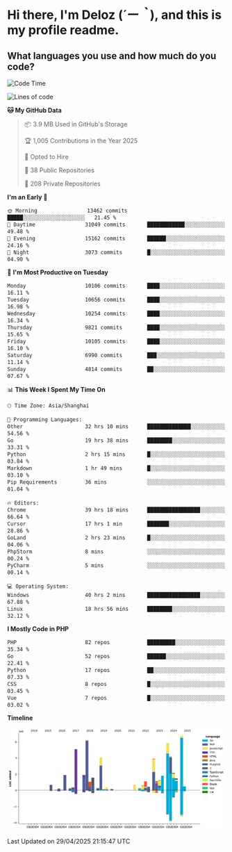 # **Hi there, I'm Deloz (*´ー｀*), and this is my profile readme.**

## **What languages you use and how much do you code?**

<!--START_SECTION:waka-->
![Code Time](http://img.shields.io/badge/Code%20Time-6%2C264%20hrs%2022%20mins-blue)

![Lines of code](https://img.shields.io/badge/From%20Hello%20World%20I%27ve%20Written-56.4%20million%20lines%20of%20code-blue)

**🐱 My GitHub Data** 

> 📦 3.9 MB Used in GitHub's Storage 
 > 
> 🏆 1,005 Contributions in the Year 2025
 > 
> 💼 Opted to Hire
 > 
> 📜 38 Public Repositories 
 > 
> 🔑 208 Private Repositories 
 > 
**I'm an Early 🐤** 

```text
🌞 Morning                13462 commits       █████░░░░░░░░░░░░░░░░░░░░   21.45 % 
🌆 Daytime                31049 commits       ████████████░░░░░░░░░░░░░   49.48 % 
🌃 Evening                15162 commits       ██████░░░░░░░░░░░░░░░░░░░   24.16 % 
🌙 Night                  3073 commits        █░░░░░░░░░░░░░░░░░░░░░░░░   04.90 % 
```
📅 **I'm Most Productive on Tuesday** 

```text
Monday                   10106 commits       ████░░░░░░░░░░░░░░░░░░░░░   16.11 % 
Tuesday                  10656 commits       ████░░░░░░░░░░░░░░░░░░░░░   16.98 % 
Wednesday                10254 commits       ████░░░░░░░░░░░░░░░░░░░░░   16.34 % 
Thursday                 9821 commits        ████░░░░░░░░░░░░░░░░░░░░░   15.65 % 
Friday                   10105 commits       ████░░░░░░░░░░░░░░░░░░░░░   16.10 % 
Saturday                 6990 commits        ███░░░░░░░░░░░░░░░░░░░░░░   11.14 % 
Sunday                   4814 commits        ██░░░░░░░░░░░░░░░░░░░░░░░   07.67 % 
```


📊 **This Week I Spent My Time On** 

```text
🕑︎ Time Zone: Asia/Shanghai

💬 Programming Languages: 
Other                    32 hrs 10 mins      ██████████████░░░░░░░░░░░   54.56 % 
Go                       19 hrs 38 mins      ████████░░░░░░░░░░░░░░░░░   33.31 % 
Python                   2 hrs 15 mins       █░░░░░░░░░░░░░░░░░░░░░░░░   03.84 % 
Markdown                 1 hr 49 mins        █░░░░░░░░░░░░░░░░░░░░░░░░   03.10 % 
Pip Requirements         36 mins             ░░░░░░░░░░░░░░░░░░░░░░░░░   01.04 % 

🔥 Editors: 
Chrome                   39 hrs 18 mins      █████████████████░░░░░░░░   66.64 % 
Cursor                   17 hrs 1 min        ███████░░░░░░░░░░░░░░░░░░   28.86 % 
GoLand                   2 hrs 23 mins       █░░░░░░░░░░░░░░░░░░░░░░░░   04.06 % 
PhpStorm                 8 mins              ░░░░░░░░░░░░░░░░░░░░░░░░░   00.24 % 
PyCharm                  5 mins              ░░░░░░░░░░░░░░░░░░░░░░░░░   00.14 % 

💻 Operating System: 
Windows                  40 hrs 2 mins       █████████████████░░░░░░░░   67.88 % 
Linux                    18 hrs 56 mins      ████████░░░░░░░░░░░░░░░░░   32.12 % 
```

**I Mostly Code in PHP** 

```text
PHP                      82 repos            █████████░░░░░░░░░░░░░░░░   35.34 % 
Go                       52 repos            ██████░░░░░░░░░░░░░░░░░░░   22.41 % 
Python                   17 repos            ██░░░░░░░░░░░░░░░░░░░░░░░   07.33 % 
CSS                      8 repos             █░░░░░░░░░░░░░░░░░░░░░░░░   03.45 % 
Vue                      7 repos             █░░░░░░░░░░░░░░░░░░░░░░░░   03.02 % 
```



**Timeline**

![Lines of Code chart](https://raw.githubusercontent.com/deloz/deloz/main/assets/bar_graph.png)


 Last Updated on 29/04/2025 21:15:47 UTC
<!--END_SECTION:waka-->
